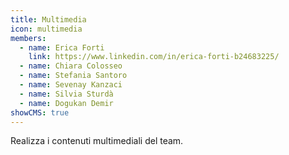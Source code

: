 ```yaml
---
title: Multimedia
icon: multimedia
members:
  - name: Erica Forti
    link: https://www.linkedin.com/in/erica-forti-b24683225/
  - name: Chiara Colosseo
  - name: Stefania Santoro
  - name: Sevenay Kanzaci
  - name: Silvia Sturdà
  - name: Dogukan Demir
showCMS: true
---
```

Realizza i contenuti multimediali del team.